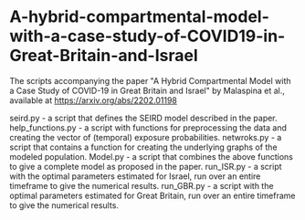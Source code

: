 # A-hybrid-compartmental-model-with-a-case-study-of-COVID19-in-Great-Britain-and-Israel
The scripts accompanying the paper "A Hybrid Compartmental Model with a Case Study of COVID-19 in Great Britain and Israel" by Malaspina et al., available at https://arxiv.org/abs/2202.01198

seird.py          - a script that defines the SEIRD model described in the paper.
help_functions.py - a script with functions for preprocessing the data and creating the vector of (temporal) exposure probabilities.
netwroks.py       - a script that contains a function for creating the underlying graphs of the modeled population.
Model.py          - a script that combines the above functions to give a complete model as proposed in the paper.
run_ISR.py        - a script with the optimal parameters estimated for Israel, run over an entire timeframe to give the numerical results.
run_GBR.py        - a script with the optimal parameters estimated for Great Britain, run over an entire timeframe to give the numerical results.
